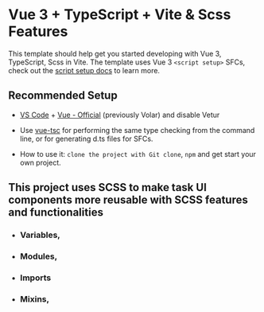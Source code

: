 # Vue 3 + TypeScript + Vite & Scss Features

This template should help get you started developing with Vue 3, TypeScript, Scss in Vite. The template uses Vue 3 `<script setup>` SFCs, check out the [script setup docs](https://v3.vuejs.org/api/sfc-script-setup.html#sfc-script-setup) to learn more.

## Recommended Setup

- [VS Code](https://code.visualstudio.com/) + [Vue - Official](https://marketplace.visualstudio.com/items?itemName=Vue.volar) (previously Volar) and disable Vetur

- Use [vue-tsc](https://github.com/vuejs/language-tools/tree/master/packages/tsc) for performing the same type checking from the command line, or for generating d.ts files for SFCs.
- How to use it: `clone the project with Git clone`, `npm` and get start your own project.

## This project uses SCSS to make task UI components more reusable with SCSS features and functionalities
  - ### Variables,
  - ### Modules,
  - ### Imports
  - ### Mixins,

